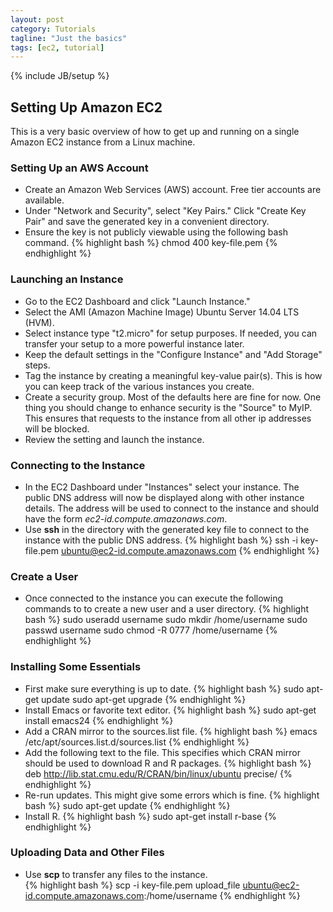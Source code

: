 ```yaml
---
layout: post
category: Tutorials
tagline: "Just the basics"
tags: [ec2, tutorial]
---
```

{% include JB/setup %}

## Setting Up Amazon EC2
This is a very basic overview of how to get up and running on a single Amazon
EC2 instance from a Linux machine. 
 
### Setting Up an AWS Account
- Create an Amazon Web Services (AWS) account. Free tier accounts are 
available.
- Under "Network and Security", select "Key Pairs." Click "Create Key Pair" and
save the generated key in a convenient directory. 
- Ensure the key is not publicly viewable using the following bash command.
{% highlight bash %}
chmod 400 key-file.pem
{% endhighlight %}

### Launching an Instance
- Go to the EC2 Dashboard and click "Launch Instance."
- Select the AMI (Amazon Machine Image) Ubuntu Server 14.04 LTS (HVM).
- Select instance type "t2.micro" for setup purposes. If needed, you can 
transfer your setup to a more powerful instance later. 
- Keep the default settings in the "Configure Instance" and "Add Storage" steps.
- Tag the instance by creating a meaningful key-value pair(s). 
This is how you can keep track of the various instances you create.
- Create a security group. Most of the defaults here are fine for now. 
One thing you should change to enhance security is the "Source" to 
MyIP. This ensures that requests to the instance from all other ip addresses 
will be blocked.  
- Review the setting and launch the instance.

### Connecting to the Instance
- In the EC2 Dashboard under "Instances" select your instance. The public DNS
address will now be displayed along with other instance details. The address
will be used to connect to the instance and should have the form
 *ec2-id.compute.amazonaws.com*.
- Use **ssh** in the directory with the generated key file to connect to 
the instance with the public DNS address. 
{% highlight bash %}
ssh -i key-file.pem ubuntu@ec2-id.compute.amazonaws.com
{% endhighlight %}

### Create a User 
- Once connected to the instance you can execute the following commands to 
to create a new user and a user directory.
{% highlight bash %}
sudo useradd username
sudo mkdir /home/username
sudo passwd username
sudo chmod -R 0777 /home/username
{% endhighlight %}

### Installing Some Essentials
- First make sure everything is up to date.
{% highlight bash %}
sudo apt-get update
sudo apt-get upgrade
{% endhighlight %}
- Install Emacs or favorite text editor.
{% highlight bash %}
sudo apt-get install emacs24
{% endhighlight %} 
- Add a CRAN mirror to the sources.list file.
{% highlight bash %}
emacs /etc/apt/sources.list.d/sources.list
{% endhighlight %}
- Add the following text to the file. This specifies which CRAN
mirror should be used to download R and R packages.
{% highlight bash %}
deb http://lib.stat.cmu.edu/R/CRAN/bin/linux/ubuntu precise/
{% endhighlight %}
- Re-run updates. This might give some errors which is fine.
{% highlight bash %}
sudo apt-get update
{% endhighlight %}
- Install R.
{% highlight bash %}
sudo apt-get install r-base
{% endhighlight %}

### Uploading Data and Other Files
- Use **scp** to transfer any files to the instance.  
{% highlight bash %}
scp -i key-file.pem upload_file ubuntu@ec2-id.compute.amazonaws.com:/home/username
{% endhighlight %}